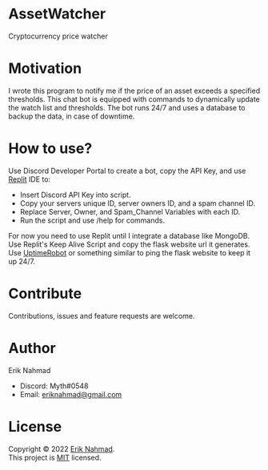 # AssetWatcher
Cryptocurrency price watcher


# Motivation
I wrote this program to notify me if the price of an asset exceeds a specified thresholds. This chat bot is equipped with commands to dynamically update the watch list and thresholds. The bot runs 24/7 and uses a database to backup the data, in case of downtime.


# How to use?
Use Discord Developer Portal to create a bot, copy the API Key, and use [Replit](https://www.replit.com) IDE to:
- Insert Discord API Key into script.
- Copy your servers unique ID, server owners ID, and a spam channel ID.
- Replace Server, Owner, and Spam_Channel Variables with each ID.
- Run the script and use /help for commands.

For now you need to use Replit until I integrate a database like MongoDB. Use Replit's Keep Alive Script and copy the flask website url it generates. Use [UptimeRobot](https://www.uptimerobot.com) or something similar to ping the flask website to keep it up 24/7.


# Contribute
Contributions, issues and feature requests are welcome.


# Author
Erik Nahmad
- Discord: Myth#0548
- Email: eriknahmad@gmail.com


# License
Copyright © 2022 [Erik Nahmad](https://github.com/eriknahmad).<br />
This project is [MIT](https://github.com/eriknahmad/Asset-Watcher/blob/main/LICENSE) licensed.
